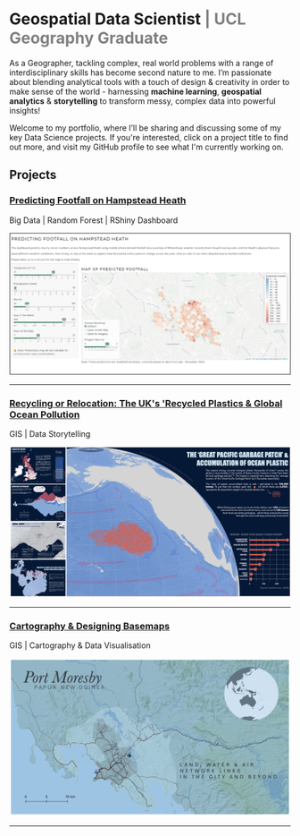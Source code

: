 # Geospatial Data Scientist <span style="color:grey">| UCL Geography Graduate </span>

As a Geographer, tackling complex, real world problems with a range of interdisciplinary skills has become second nature to me. I’m passionate about blending analytical tools with a touch of design & creativity in order to make sense of the world - harnessing **machine learning**, **geospatial analytics** & **storytelling** to transform messy, complex data into powerful insights!

Welcome to my portfolio, where I’ll be sharing and discussing some of my key Data Science projects. If you're interested, click on a project title to find out more, and visit my GitHub profile to see what I'm currently working on.

## Projects
### [Predicting Footfall on Hampstead Heath](/pages/page_footfall-prediction.md)
Big Data | Random Forest | RShiny Dashboard 

![Dashboard Screenshot](assets/img/dashboard-screenshot.png)

---

### [Recycling or Relocation: The UK's 'Recycled Plastics & Global Ocean Pollution](/pages/page_recycling-or-relocation.md)
GIS | Data Storytelling

![Data Story Screenshot](assets/img/Data%20Story%20Preview.png)

---

### [Cartography & Designing Basemaps](/pages/page_cartography.md)
GIS | Cartography & Data Visualisation


![Screenshot](assets/img/port-moresby.png)

---
